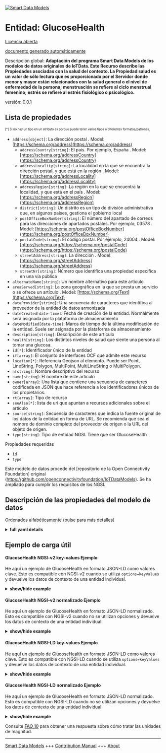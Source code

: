 <!-- 10-Header -->  
[![Smart Data Models](https://smartdatamodels.org/wp-content/uploads/2022/01/SmartDataModels_logo.png "Logo")](https://smartdatamodels.org)  
Entidad: GlucoseHealth  
======================<!-- /10-Header -->  
<!-- 15-License -->  
[Licencia abierta](https://github.com/smart-data-models//dataModel.OCF/blob/master/GlucoseHealth/LICENSE.md)  
[documento generado automáticamente](https://docs.google.com/presentation/d/e/2PACX-1vTs-Ng5dIAwkg91oTTUdt8ua7woBXhPnwavZ0FxgR8BsAI_Ek3C5q97Nd94HS8KhP-r_quD4H0fgyt3/pub?start=false&loop=false&delayms=3000#slide=id.gb715ace035_0_60)  
<!-- /15-License -->  
<!-- 20-Description -->  
Descripción global: **Adaptación del programa Smart Data Models de los modelos de datos originales de IoTData. Este Recurso describe las Propiedades asociadas con la salud del contexto. La Propiedad salud es un valor de sólo lectura que es proporcionado por el Servidor donde menor y mayor están relacionados con la salud general o el nivel de enfermedad de la persona; menstruación se refiere al ciclo menstrual femenino; estrés se refiere al estrés fisiológico o psicológico.**  
versión: 0.0.1  
<!-- /20-Description -->  
<!-- 30-PropertiesList -->  

## Lista de propiedades  

<sup><sub>[*] Si no hay un tipo en un atributo es porque puede tener varios tipos o diferentes formatos/patrones</sub></sup>.  
- `address[object]`: La dirección postal  . Model: [https://schema.org/address](https://schema.org/address)	- `addressCountry[string]`: El país. Por ejemplo, España  . Model: [https://schema.org/addressCountry](https://schema.org/addressCountry)  
	- `addressLocality[string]`: La localidad en la que se encuentra la dirección postal, y que está en la región  . Model: [https://schema.org/addressLocality](https://schema.org/addressLocality)  
	- `addressRegion[string]`: La región en la que se encuentra la localidad, y que está en el país  . Model: [https://schema.org/addressRegion](https://schema.org/addressRegion)  
	- `district[string]`: Un distrito es un tipo de división administrativa que, en algunos países, gestiona el gobierno local    
	- `postOfficeBoxNumber[string]`: El número del apartado de correos para las direcciones de apartados postales. Por ejemplo, 03578  . Model: [https://schema.org/postOfficeBoxNumber](https://schema.org/postOfficeBoxNumber)  
	- `postalCode[string]`: El código postal. Por ejemplo, 24004  . Model: [https://schema.org/https://schema.org/postalCode](https://schema.org/https://schema.org/postalCode)  
	- `streetAddress[string]`: La dirección  . Model: [https://schema.org/streetAddress](https://schema.org/streetAddress)  
	- `streetNr[string]`: Número que identifica una propiedad específica en una vía pública    
- `alternateName[string]`: Un nombre alternativo para este artículo  - `areaServed[string]`: La zona geográfica en la que se presta un servicio o se ofrece un artículo  . Model: [https://schema.org/Text](https://schema.org/Text)- `dataProvider[string]`: Una secuencia de caracteres que identifica al proveedor de la entidad de datos armonizada  - `dateCreated[date-time]`: Fecha de creación de la entidad. Normalmente será asignada por la plataforma de almacenamiento  - `dateModified[date-time]`: Marca de tiempo de la última modificación de la entidad. Suele ser asignada por la plataforma de almacenamiento  - `description[string]`: Descripción de este artículo  - `health[string]`: Los distintos niveles de salud que siente una persona al tomar una glucosa.  - `id[*]`: Identificador único de la entidad  - `if[array]`: El conjunto de interfaces OCF que admite este recurso  - `location[*]`: Referencia Geojson al elemento. Puede ser Point, LineString, Polygon, MultiPoint, MultiLineString o MultiPolygon.  - `n[string]`: Nombre descriptivo del recurso  - `name[string]`: El nombre de este artículo  - `owner[array]`: Una lista que contiene una secuencia de caracteres codificada en JSON que hace referencia a los identificadores únicos de los propietarios.  - `rt[array]`: Tipo de recurso  - `seeAlso[*]`: lista de uri que apuntan a recursos adicionales sobre el artículo  - `source[string]`: Secuencia de caracteres que indica la fuente original de los datos de la entidad en forma de URL. Se recomienda que sea el nombre de dominio completo del proveedor de origen o la URL del objeto de origen.  - `type[string]`: Tipo de entidad NGSI. Tiene que ser GlucoseHealth  <!-- /30-PropertiesList -->  
<!-- 35-RequiredProperties -->  
Propiedades requeridas  
- `id`  - `type`  <!-- /35-RequiredProperties -->  
<!-- 40-RequiredProperties -->  
Este modelo de datos procede del [repositorio de la Open Connectivity Foundation] original (https://github.com/openconnectivityfoundation/IoTDataModels). Se ha ampliado para cumplir los requisitos de los NGSI.  
<!-- /40-RequiredProperties -->  
<!-- 50-DataModelHeader -->  
## Descripción de las propiedades del modelo de datos  
Ordenados alfabéticamente (pulse para más detalles)  
<!-- /50-DataModelHeader -->  
<!-- 60-ModelYaml -->  
<details><summary><strong>full yaml details</strong></summary>    
```yaml  
GlucoseHealth:    
  description: Smart Data Models Program adaptation of the original IoTData data Models. This Resource describes the Properties associated with context health. The health Property is a read-only value that is provided by the Server where minor and major are related to the general health or the level of illness of the person; menses refers to the female menstrual cycle; stress refers to physiological or psychological stress.    
  properties:    
    address:    
      description: The mailing address    
      properties:    
        addressCountry:    
          description: 'The country. For example, Spain'    
          type: string    
          x-ngsi:    
            model: https://schema.org/addressCountry    
            type: Property    
        addressLocality:    
          description: 'The locality in which the street address is, and which is in the region'    
          type: string    
          x-ngsi:    
            model: https://schema.org/addressLocality    
            type: Property    
        addressRegion:    
          description: 'The region in which the locality is, and which is in the country'    
          type: string    
          x-ngsi:    
            model: https://schema.org/addressRegion    
            type: Property    
        district:    
          description: 'A district is a type of administrative division that, in some countries, is managed by the local government'    
          type: string    
          x-ngsi:    
            type: Property    
        postOfficeBoxNumber:    
          description: 'The post office box number for PO box addresses. For example, 03578'    
          type: string    
          x-ngsi:    
            model: https://schema.org/postOfficeBoxNumber    
            type: Property    
        postalCode:    
          description: 'The postal code. For example, 24004'    
          type: string    
          x-ngsi:    
            model: https://schema.org/https://schema.org/postalCode    
            type: Property    
        streetAddress:    
          description: The street address    
          type: string    
          x-ngsi:    
            model: https://schema.org/streetAddress    
            type: Property    
        streetNr:    
          description: Number identifying a specific property on a public street    
          type: string    
          x-ngsi:    
            type: Property    
      type: object    
      x-ngsi:    
        model: https://schema.org/address    
        type: Property    
    alternateName:    
      description: An alternative name for this item    
      type: string    
      x-ngsi:    
        type: Property    
    areaServed:    
      description: The geographic area where a service or offered item is provided    
      type: string    
      x-ngsi:    
        model: https://schema.org/Text    
        type: Property    
    dataProvider:    
      description: A sequence of characters identifying the provider of the harmonised data entity    
      type: string    
      x-ngsi:    
        type: Property    
    dateCreated:    
      description: Entity creation timestamp. This will usually be allocated by the storage platform    
      format: date-time    
      type: string    
      x-ngsi:    
        type: Property    
    dateModified:    
      description: Timestamp of the last modification of the entity. This will usually be allocated by the storage platform    
      format: date-time    
      type: string    
      x-ngsi:    
        type: Property    
    description:    
      description: A description of this item    
      type: string    
      x-ngsi:    
        type: Property    
    health:    
      description: The various levels of health a person feels when taking a glucose.    
      enum:    
        - minor    
        - major    
        - menses    
        - stress    
        - none    
      readOnly: true    
      type: string    
      x-ngsi:    
        type: Property    
    id:    
      anyOf:    
        - description: Identifier format of any NGSI entity    
          maxLength: 256    
          minLength: 1    
          pattern: ^[\w\-\.\{\}\$\+\*\[\]`|~^@!,:\\]+$    
          type: string    
          x-ngsi:    
            type: Property    
        - description: Identifier format of any NGSI entity    
          format: uri    
          type: string    
          x-ngsi:    
            type: Property    
      description: Unique identifier of the entity    
      x-ngsi:    
        type: Property    
    if:    
      description: The OCF Interface set supported by this Resource    
      items:    
        enum:    
          - oic.if.s    
          - oic.if.baseline    
        maxLength: 64    
        type: string    
      minItems: 1    
      readOnly: true    
      type: array    
      uniqueItems: true    
      x-ngsi:    
        type: Property    
    location:    
      description: 'Geojson reference to the item. It can be Point, LineString, Polygon, MultiPoint, MultiLineString or MultiPolygon'    
      oneOf:    
        - description: Geojson reference to the item. Point    
          properties:    
            bbox:    
              items:    
                type: number    
              minItems: 4    
              type: array    
            coordinates:    
              items:    
                type: number    
              minItems: 2    
              type: array    
            type:    
              enum:    
                - Point    
              type: string    
          required:    
            - type    
            - coordinates    
          title: GeoJSON Point    
          type: object    
          x-ngsi:    
            type: GeoProperty    
        - description: Geojson reference to the item. LineString    
          properties:    
            bbox:    
              items:    
                type: number    
              minItems: 4    
              type: array    
            coordinates:    
              items:    
                items:    
                  type: number    
                minItems: 2    
                type: array    
              minItems: 2    
              type: array    
            type:    
              enum:    
                - LineString    
              type: string    
          required:    
            - type    
            - coordinates    
          title: GeoJSON LineString    
          type: object    
          x-ngsi:    
            type: GeoProperty    
        - description: Geojson reference to the item. Polygon    
          properties:    
            bbox:    
              items:    
                type: number    
              minItems: 4    
              type: array    
            coordinates:    
              items:    
                items:    
                  items:    
                    type: number    
                  minItems: 2    
                  type: array    
                minItems: 4    
                type: array    
              type: array    
            type:    
              enum:    
                - Polygon    
              type: string    
          required:    
            - type    
            - coordinates    
          title: GeoJSON Polygon    
          type: object    
          x-ngsi:    
            type: GeoProperty    
        - description: Geojson reference to the item. MultiPoint    
          properties:    
            bbox:    
              items:    
                type: number    
              minItems: 4    
              type: array    
            coordinates:    
              items:    
                items:    
                  type: number    
                minItems: 2    
                type: array    
              type: array    
            type:    
              enum:    
                - MultiPoint    
              type: string    
          required:    
            - type    
            - coordinates    
          title: GeoJSON MultiPoint    
          type: object    
          x-ngsi:    
            type: GeoProperty    
        - description: Geojson reference to the item. MultiLineString    
          properties:    
            bbox:    
              items:    
                type: number    
              minItems: 4    
              type: array    
            coordinates:    
              items:    
                items:    
                  items:    
                    type: number    
                  minItems: 2    
                  type: array    
                minItems: 2    
                type: array    
              type: array    
            type:    
              enum:    
                - MultiLineString    
              type: string    
          required:    
            - type    
            - coordinates    
          title: GeoJSON MultiLineString    
          type: object    
          x-ngsi:    
            type: GeoProperty    
        - description: Geojson reference to the item. MultiLineString    
          properties:    
            bbox:    
              items:    
                type: number    
              minItems: 4    
              type: array    
            coordinates:    
              items:    
                items:    
                  items:    
                    items:    
                      type: number    
                    minItems: 2    
                    type: array    
                  minItems: 4    
                  type: array    
                type: array    
              type: array    
            type:    
              enum:    
                - MultiPolygon    
              type: string    
          required:    
            - type    
            - coordinates    
          title: GeoJSON MultiPolygon    
          type: object    
          x-ngsi:    
            type: GeoProperty    
      x-ngsi:    
        type: GeoProperty    
    n:    
      description: Friendly name of the Resource    
      maxLength: 64    
      readOnly: true    
      type: string    
      x-ngsi:    
        type: Property    
    name:    
      description: The name of this item    
      type: string    
      x-ngsi:    
        type: Property    
    owner:    
      description: A List containing a JSON encoded sequence of characters referencing the unique Ids of the owner(s)    
      items:    
        anyOf:    
          - description: Identifier format of any NGSI entity    
            maxLength: 256    
            minLength: 1    
            pattern: ^[\w\-\.\{\}\$\+\*\[\]`|~^@!,:\\]+$    
            type: string    
            x-ngsi:    
              type: Property    
          - description: Identifier format of any NGSI entity    
            format: uri    
            type: string    
            x-ngsi:    
              type: Property    
        description: Unique identifier of the entity    
        x-ngsi:    
          type: Property    
      type: array    
      x-ngsi:    
        type: Property    
    rt:    
      description: Resource Type    
      items:    
        enum:    
          - oic.r.glucose.health    
        maxLength: 64    
        type: string    
      minItems: 1    
      readOnly: true    
      type: array    
      x-ngsi:    
        type: Property    
    seeAlso:    
      description: list of uri pointing to additional resources about the item    
      oneOf:    
        - items:    
            format: uri    
            type: string    
          minItems: 1    
          type: array    
        - format: uri    
          type: string    
      x-ngsi:    
        type: Property    
    source:    
      description: 'A sequence of characters giving the original source of the entity data as a URL. Recommended to be the fully qualified domain name of the source provider, or the URL to the source object'    
      type: string    
      x-ngsi:    
        type: Property    
    type:    
      description: NGSI entity type. It has to be GlucoseHealth    
      enum:    
        - GlucoseHealth    
      type: string    
      x-ngsi:    
        type: Property    
  required:    
    - id    
    - type    
  type: object    
  x-derived-from: https://github.com/OpenInterConnect/IoTDataModels/blob/master/GlucoseHealthResURI.swagger.json    
  x-disclaimer: 'Redistribution and use in source and binary forms, with or without modification, are permitted  provided that the license conditions are met. Copyleft (c) 2022 Contributors to Smart Data Models Program'    
  x-license-url: https://github.com/smart-data-models/dataModel.OCF/blob/master/GlucoseHealth/LICENSE.md    
  x-model-schema: https://smart-data-models.github.io/dataModel.IoTDataModels/GlucoseHealth/schema.json    
  x-model-tags: OCF    
  x-version: 0.0.1    
```  
</details>    
<!-- /60-ModelYaml -->  
<!-- 70-MiddleNotes -->  
<!-- /70-MiddleNotes -->  
<!-- 80-Examples -->  
## Ejemplo de carga útil  
#### GlucoseHealth NGSI-v2 key-values Ejemplo  
He aquí un ejemplo de GlucoseHealth en formato JSON-LD como valores clave. Esto es compatible con NGSI-v2 cuando se utiliza `options=keyValues` y devuelve los datos de contexto de una entidad individual.  
<details><summary><strong>show/hide example</strong></summary>    
```json  
{  
    "id": "urn:ngsi-ld:GlucoseHealth:id:QBNE:37382998",  
    "dateCreated": "1993-11-20T10:31:37Z",  
    "dateModified": "1972-10-16T23:59:32Z",  
    "source": "Mr card current seat down. Offer commercial last.",  
    "name": "Walk arm receive air generation. Approach education and four until s",  
    "alternateName": "Structure herself meet support. Year institution tonight far out. Among feeling employee shake opti",  
    "description": "Green issue plan. Just anything ahead stage wind.",  
    "dataProvider": "Onto suggest blood energy. Whom have money more will financial. Final people certainly wall though serious military.",  
    "owner": [  
        "urn:ngsi-ld:GlucoseHealth:items:TGKA:23765444",  
        "urn:ngsi-ld:GlucoseHealth:items:IBBT:31467875"  
    ],  
    "seeAlso": [  
        "urn:ngsi-ld:GlucoseHealth:items:YGAQ:73514661"  
    ],  
    "location": {  
        "type": "Point",  
        "coordinates": [  
            -57.6638655,  
            115.048046  
        ]  
    },  
    "address": {  
        "streetAddress": "Former staff mentio",  
        "addressLocality": "Much just a assume pay. Month such only strong.",  
        "addressRegion": "Parent price live official reality meet attention. Yard girl listen stop pattern find keep. Institution into people stock civil word season real.",  
        "addressCountry": "Main yard century recent. Manager possibl",  
        "postalCode": "New none surface. Company prepare foot.",  
        "postOfficeBoxNumber": "High half visit according resource which occur. Likely power paper similar shake message laugh about. Eight national thousand live might.",  
        "streetNr": "Student collection deep. Report dinner end with situat",  
        "district": "Me just stay maintain. Magazine film least both "  
    },  
    "areaServed": "Whether side alone position coach series. Moment move walk very. Tha",  
    "rt": [  
        "oic.r.glucose.health"  
    ],  
    "health": "menses",  
    "n": "Before",  
    "if": [  
        "oic.if.baseline"  
    ],  
    "type": "GlucoseHealth"  
}  
```  
</details>  
#### GlucoseHealth NGSI-v2 normalizado Ejemplo  
He aquí un ejemplo de GlucoseHealth en formato JSON-LD normalizado. Esto es compatible con NGSI-v2 cuando no se utilizan opciones y devuelve los datos de contexto de una entidad individual.  
<details><summary><strong>show/hide example</strong></summary>    
```json  
{  
    "id": "urn:ngsi-ld:GlucoseHealth:id:QBNE:37382998",  
    "dateCreated": {  
        "type": "DateTime",  
        "value": "1993-11-20T10:31:37Z"  
    },  
    "dateModified": {  
        "type": "DateTime",  
        "value": "1972-10-16T23:59:32Z"  
    },  
    "source": {  
        "type": "Text",  
        "value": "Mr card current seat down. Offer commercial last."  
    },  
    "name": {  
        "type": "Text",  
        "value": "Walk arm receive air generation. Approach education and four until s"  
    },  
    "alternateName": {  
        "type": "Text",  
        "value": "Structure herself meet support. Year institution tonight far out. Among feeling employee shake opti"  
    },  
    "description": {  
        "type": "Text",  
        "value": "Green issue plan. Just anything ahead stage wind."  
    },  
    "dataProvider": {  
        "type": "Text",  
        "value": "Onto suggest blood energy. Whom have money more will financial. Final people certainly wall though serious military."  
    },  
    "owner": {  
        "type": "StructuredValue",  
        "value": [  
            "urn:ngsi-ld:GlucoseHealth:items:TGKA:23765444",  
            "urn:ngsi-ld:GlucoseHealth:items:IBBT:31467875"  
        ]  
    },  
    "seeAlso": {  
        "type": "StructuredValue",  
        "value": [  
            "urn:ngsi-ld:GlucoseHealth:items:YGAQ:73514661"  
        ]  
    },  
    "location": {  
        "type": "geo:json",  
        "value": {  
            "type": "Point",  
            "coordinates": [  
                -57.6638655,  
                115.048046  
            ]  
        }  
    },  
    "address": {  
        "type": "StructuredValue",  
        "value": {  
            "streetAddress": "Former staff mentio",  
            "addressLocality": "Much just a assume pay. Month such only strong.",  
            "addressRegion": "Parent price live official reality meet attention. Yard girl listen stop pattern find keep. Institution into people stock civil word season real.",  
            "addressCountry": "Main yard century recent. Manager possibl",  
            "postalCode": "New none surface. Company prepare foot.",  
            "postOfficeBoxNumber": "High half visit according resource which occur. Likely power paper similar shake message laugh about. Eight national thousand live might.",  
            "streetNr": "Student collection deep. Report dinner end with situat",  
            "district": "Me just stay maintain. Magazine film least both "  
        }  
    },  
    "areaServed": {  
        "type": "Text",  
        "value": "Whether side alone position coach series. Moment move walk very. Tha"  
    },  
    "rt": {  
        "type": "StructuredValue",  
        "value": [  
            "oic.r.glucose.health"  
        ]  
    },  
    "health": {  
        "type": "Text",  
        "value": "menses"  
    },  
    "n": {  
        "type": "Text",  
        "value": "Before"  
    },  
    "if": {  
        "type": "StructuredValue",  
        "value": [  
            "oic.if.baseline"  
        ]  
    },  
    "type": "GlucoseHealth"  
}  
```  
</details>  
#### GlucoseHealth NGSI-LD key-values Ejemplo  
He aquí un ejemplo de GlucoseHealth en formato JSON-LD como valores clave. Esto es compatible con NGSI-LD cuando se utiliza `options=keyValues` y devuelve los datos de contexto de una entidad individual.  
<details><summary><strong>show/hide example</strong></summary>    
```json  
{  
    "id": "urn:ngsi-ld:GlucoseHealth:id:QBNE:37382998",  
    "dateCreated": "1993-11-20T10:31:37Z",  
    "dateModified": "1972-10-16T23:59:32Z",  
    "source": "Mr card current seat down. Offer commercial last.",  
    "name": "Walk arm receive air generation. Approach education and four until s",  
    "alternateName": "Structure herself meet support. Year institution tonight far out. Among feeling employee shake opti",  
    "description": "Green issue plan. Just anything ahead stage wind.",  
    "dataProvider": "Onto suggest blood energy. Whom have money more will financial. Final people certainly wall though serious military.",  
    "owner": [  
        "urn:ngsi-ld:GlucoseHealth:items:TGKA:23765444",  
        "urn:ngsi-ld:GlucoseHealth:items:IBBT:31467875"  
    ],  
    "seeAlso": [  
        "urn:ngsi-ld:GlucoseHealth:items:YGAQ:73514661"  
    ],  
    "location": {  
        "type": "Point",  
        "coordinates": [  
            -57.6638655,  
            115.048046  
        ]  
    },  
    "address": {  
        "streetAddress": "Former staff mentio",  
        "addressLocality": "Much just a assume pay. Month such only strong.",  
        "addressRegion": "Parent price live official reality meet attention. Yard girl listen stop pattern find keep. Institution into people stock civil word season real.",  
        "addressCountry": "Main yard century recent. Manager possibl",  
        "postalCode": "New none surface. Company prepare foot.",  
        "postOfficeBoxNumber": "High half visit according resource which occur. Likely power paper similar shake message laugh about. Eight national thousand live might.",  
        "streetNr": "Student collection deep. Report dinner end with situat",  
        "district": "Me just stay maintain. Magazine film least both "  
    },  
    "areaServed": "Whether side alone position coach series. Moment move walk very. Tha",  
    "rt": [  
        "oic.r.glucose.health"  
    ],  
    "health": "menses",  
    "n": "Before",  
    "if": [  
        "oic.if.baseline"  
    ],  
    "type": "GlucoseHealth",  
    "@context": [  
        "https://smartdatamodels.org/context.jsonld"  
    ]  
}  
```  
</details>  
#### GlucoseHealth NGSI-LD normalizado Ejemplo  
He aquí un ejemplo de GlucoseHealth en formato JSON-LD normalizado. Esto es compatible con NGSI-LD cuando no se utilizan opciones y devuelve los datos de contexto de una entidad individual.  
<details><summary><strong>show/hide example</strong></summary>    
```json  
{  
    "id": "urn:ngsi-ld:GlucoseHealth:id:QBNE:37382998",  
    "dateCreated": {  
        "type": "Property",  
        "value": {  
            "@type": "DateTime",  
            "@value": "1993-11-20T10:31:37Z"  
        }  
    },  
    "dateModified": {  
        "type": "Property",  
        "value": {  
            "@type": "DateTime",  
            "@value": "1972-10-16T23:59:32Z"  
        }  
    },  
    "source": {  
        "type": "Property",  
        "value": "Mr card current seat down. Offer commercial last."  
    },  
    "name": {  
        "type": "Property",  
        "value": "Walk arm receive air generation. Approach education and four until s"  
    },  
    "alternateName": {  
        "type": "Property",  
        "value": "Structure herself meet support. Year institution tonight far out. Among feeling employee shake opti"  
    },  
    "description": {  
        "type": "Property",  
        "value": "Green issue plan. Just anything ahead stage wind."  
    },  
    "dataProvider": {  
        "type": "Property",  
        "value": "Onto suggest blood energy. Whom have money more will financial. Final people certainly wall though serious military."  
    },  
    "owner": {  
        "type": "Property",  
        "value": [  
            "urn:ngsi-ld:GlucoseHealth:items:TGKA:23765444",  
            "urn:ngsi-ld:GlucoseHealth:items:IBBT:31467875"  
        ]  
    },  
    "seeAlso": {  
        "type": "Property",  
        "value": [  
            "urn:ngsi-ld:GlucoseHealth:items:YGAQ:73514661"  
        ]  
    },  
    "location": {  
        "type": "GeoProperty",  
        "value": {  
            "type": "Point",  
            "coordinates": [  
                -57.6638655,  
                115.048046  
            ]  
        }  
    },  
    "address": {  
        "type": "Property",  
        "value": {  
            "streetAddress": "Former staff mentio",  
            "addressLocality": "Much just a assume pay. Month such only strong.",  
            "addressRegion": "Parent price live official reality meet attention. Yard girl listen stop pattern find keep. Institution into people stock civil word season real.",  
            "addressCountry": "Main yard century recent. Manager possibl",  
            "postalCode": "New none surface. Company prepare foot.",  
            "postOfficeBoxNumber": "High half visit according resource which occur. Likely power paper similar shake message laugh about. Eight national thousand live might.",  
            "streetNr": "Student collection deep. Report dinner end with situat",  
            "district": "Me just stay maintain. Magazine film least both "  
        }  
    },  
    "areaServed": {  
        "type": "Property",  
        "value": "Whether side alone position coach series. Moment move walk very. Tha"  
    },  
    "rt": {  
        "type": "Property",  
        "value": [  
            "oic.r.glucose.health"  
        ]  
    },  
    "health": {  
        "type": "Property",  
        "value": "menses"  
    },  
    "n": {  
        "type": "Property",  
        "value": "Before"  
    },  
    "if": {  
        "type": "Property",  
        "value": [  
            "oic.if.baseline"  
        ]  
    },  
    "type": "GlucoseHealth",  
    "@context": [  
        "https://smartdatamodels.org/context.jsonld"  
    ]  
}  
```  
</details><!-- /80-Examples -->  
<!-- 90-FooterNotes -->  
<!-- /90-FooterNotes -->  
<!-- 95-Units -->  
Consulte [FAQ 10](https://smartdatamodels.org/index.php/faqs/) para obtener una respuesta sobre cómo tratar las unidades de magnitud.  
<!-- /95-Units -->  
<!-- 97-LastFooter -->  
---  
[Smart Data Models](https://smartdatamodels.org) +++ [Contribution Manual](https://bit.ly/contribution_manual) +++ [About](https://bit.ly/Introduction_SDM)<!-- /97-LastFooter -->  
